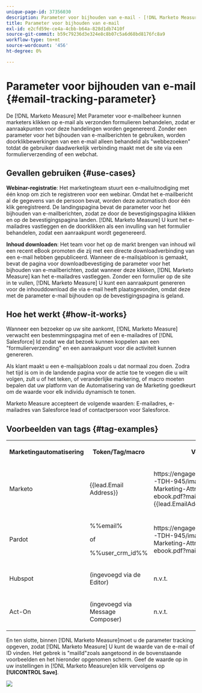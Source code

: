 ```yaml
---
unique-page-id: 37356030
description: Parameter voor bijhouden van e-mail - [!DNL Marketo Measure] - Productdocumentatie
title: Parameter voor bijhouden van e-mail
exl-id: e2cfd59e-ce4a-4cbb-b64a-828d1db7410f
source-git-commit: b59c79236d3e324e8c8b07c5a6d68bd8176fc8a9
workflow-type: tm+mt
source-wordcount: '456'
ht-degree: 0%

---
```


# Parameter voor bijhouden van e-mail {#email-tracking-parameter}

De [!DNL Marketo Measure] Met Parameter voor e-mailbeheer kunnen marketers klikken op e-mail als verzonden formulieren behandelen, zodat er aanraakpunten voor deze handelingen worden gegenereerd. Zonder een parameter voor het bijhouden van e-mailberichten te gebruiken, worden doorklikbewerkingen van een e-mail alleen behandeld als &quot;webbezoeken&quot; totdat de gebruiker daadwerkelijk verbinding maakt met de site via een formulierverzending of een webchat.

## Gevallen gebruiken  {#use-cases}

**Webinar-registratie**: Het marketingteam stuurt een e-mailuitnodiging met één knop om zich te registreren voor een webinar. Omdat het e-mailbericht al de gegevens van de persoon bevat, worden deze automatisch door één klik geregistreerd. De landingspagina bevat de parameter voor het bijhouden van e-mailberichten, zodat ze door de bevestigingspagina klikken en op de bevestigingspagina landen. [!DNL Marketo Measure] U kunt het e-mailadres vastleggen en de doorklikken als een invulling van het formulier behandelen, zodat een aanraakpunt wordt gegenereerd.

**Inhoud downloaden**: Het team voor het op de markt brengen van inhoud wil een recent eBook promoten die zij met een directe downloadverbinding van een e-mail hebben gepubliceerd. Wanneer de e-mailsjabloon is gemaakt, bevat de pagina voor downloadbevestiging de parameter voor het bijhouden van e-mailberichten, zodat wanneer deze klikken, [!DNL Marketo Measure] kan het e-mailadres vastleggen. Zonder een formulier op de site in te vullen, [!DNL Marketo Measure] U kunt een aanraakpunt genereren voor de inhouddownload die via e-mail heeft plaatsgevonden, omdat deze met de parameter e-mail bijhouden op de bevestigingspagina is geland.

## Hoe het werkt {#how-it-works}

Wanneer een bezoeker op uw site aankomt, [!DNL Marketo Measure] verwacht een bestemmingspagina met of een e-mailadres of [!DNL Salesforce] Id zodat we dat bezoek kunnen koppelen aan een &quot;formulierverzending&quot; en een aanraakpunt voor die activiteit kunnen genereren.

Als klant maakt u een e-mailsjabloon zoals u dat normaal zou doen. Zodra het tijd is om in de landende pagina voor de actie toe te voegen die u wilt volgen, zult u of het teken, of veranderlijke markering, of macro moeten bepalen dat uw platform van de Automatisering van de Marketing goedkeurt om de waarde voor elk individu dynamisch te tonen.

Marketo Measure accepteert de volgende waarden: E-mailadres, e-mailadres van Salesforce lead of contactpersoon voor Salesforce.

## Voorbeelden van tags {#tag-examples}

<table> 
 <colgroup> 
  <col> 
  <col> 
  <col> 
  <col> 
 </colgroup> 
 <tbody> 
  <tr> 
   <th><p>Marketingautomatisering</p></th> 
   <th><p>Token/Tag/macro </p></th> 
   <th><p>Voorbeeld</p></th> 
   <th><p>Ondersteunend materiaal</p></th> 
  </tr> 
  <tr> 
   <td><p>Marketo</p></td> 
   <td><p>{{lead.Email Address}} </p></td> 
   <td><p>https://engage.marketo.com/rs/460-TDH-945/images/BZ-B2B-Marketing-Attribution-101-ebook.pdf?mailId={{lead.EmailAddress}}</p></td> 
   <td><p>https://docs.marketo.com/display/public/DOCS/Tokens+Overview#TokensOverview-PersonTokens</p></td> 
  </tr> 
  <tr> 
   <td><p>Pardot</p></td> 
   <td><p>%%email% </p><p>of</p><p>%%user_crm_id%%</p></td> 
   <td><p>https://engage.marketo.com/rs/460-TDH-945/images/BZ-B2B-Marketing-Attribution-101-ebook.pdf?mailId=%%email%%</p></td> 
   <td><p>https://help.salesforce.com/articleView?id=pardot_variable_tags_reference.htm&amp;type=5</p></td> 
  </tr> 
  <tr> 
   <td><p>Hubspot</p></td> 
   <td><p>(ingevoegd via de Editor)</p></td> 
   <td><p>n.v.t.</p></td> 
   <td><p>https://knowledge.hubspot.com/cos-general/how-to-use-personalization-with-your-content</p></td> 
  </tr> 
  <tr> 
   <td><p>Act-On</p></td> 
   <td><p>(ingevoegd via Message Composer)</p></td> 
   <td><p>n.v.t.</p></td> 
   <td><p>https://connect.act-on.com/hc/en-us/articles/360033436074-How-to-Personalize-Email-Content-with-CRM-Data</p></td> 
  </tr> 
 </tbody> 
</table>

En ten slotte, binnen [!DNL Marketo Measure]moet u de parameter tracking opgeven, zodat [!DNL Marketo Measure] U kunt de waarde van de e-mail of ID vinden. Het gebrek is &quot;mailId&quot;zoals aangetoond in de bovenstaande voorbeelden en het hieronder opgenomen scherm. Geef de waarde op in uw instellingen in [!DNL Marketo Measure]en klik vervolgens op **[!UICONTROL Save]**.

![](assets/one.png)

